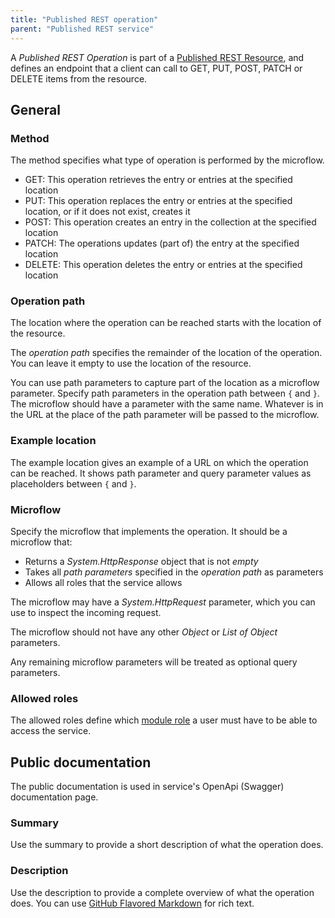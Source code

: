 ```yaml
---
title: "Published REST operation"
parent: "Published REST service"
---
```


A _Published REST Operation_ is part of a [Published REST Resource](published-rest-resource), and defines an endpoint that a client can call to GET, PUT, POST, PATCH or DELETE items from the resource.

## General

### Method

The method specifies what type of operation is performed by the microflow.

* GET: This operation retrieves the entry or entries at the specified location
* PUT: This operation replaces the entry or entries at the specified location, or if it does not exist, creates it
* POST: This operation creates an entry in the collection at the specified location
* PATCH: The operations updates (part of) the entry at the specified location
* DELETE: This operation deletes the entry or entries at the specified location

### Operation path

The location where the operation can be reached starts with the location of the resource.

The _operation path_ specifies the remainder of the location of the operation. You can leave it empty to use the location of the resource.

You can use path parameters to capture part of the location as a microflow parameter. Specify path parameters in the operation path between `{` and `}`. The microflow should have a parameter with the same name. Whatever is in the URL at the place of the path parameter will be passed to the microflow.

### Example location

The example location gives an example of a URL on which the operation can be reached. It shows path parameter and query parameter values as placeholders between `{` and `}`.

### Microflow

Specify the microflow that implements the operation. It should be a microflow that:

* Returns a *System.HttpResponse* object that is not _empty_
* Takes all _path parameters_ specified in the _operation path_ as parameters
* Allows all roles that the service allows

The microflow may have a *System.HttpRequest* parameter, which you can use to inspect the incoming request.

The microflow should not have any other *Object* or *List of Object* parameters.

Any remaining microflow parameters will be treated as optional query parameters.

### Allowed roles

The allowed roles define which [module role](module-role) a user must have to be able to access the service.

## Public documentation

The public documentation is used in service's OpenApi (Swagger) documentation page.

### Summary

Use the summary to provide a short description of what the operation does.

### Description

Use the description to provide a complete overview of what the operation does. You can use [GitHub Flavored Markdown](gfm-syntax) for rich text.